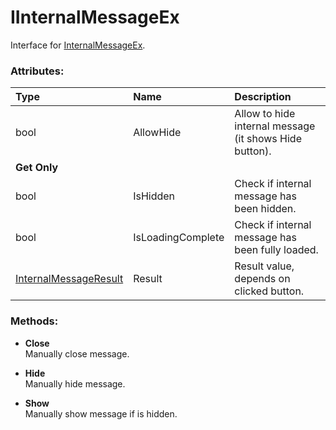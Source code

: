 # IInternalMessageEx
Interface for [InternalMessageEx](BaseInternalMessageEx.md).

### Attributes:

| Type                  | Name                       | Description |
|:----------------------|:---------------------------|:------------|
| bool                  | AllowHide                  | Allow to hide internal message (it shows Hide button). |
| **Get Only**          |||
| bool                  | IsHidden                   | Check if internal message has been hidden. |
| bool                  | IsLoadingComplete          | Check if internal message has been fully loaded. |
| [InternalMessageResult](InternalMessageResult.md) | Result | Result value, depends on clicked button. |

### Methods:

- **Close**  
Manually close message.

- **Hide**  
Manually hide message.

- **Show**  
Manually show message if is hidden.
